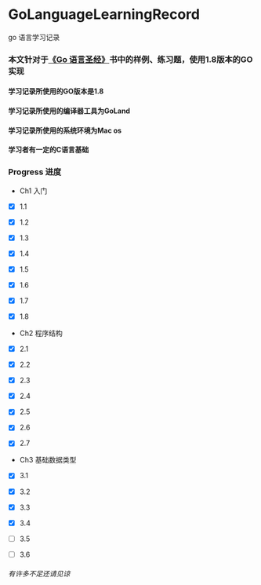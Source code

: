 # GoLanguageLearningRecord
go  语言学习记录

### 本文针对于[《Go 语言圣经》](https://github.com/HatsuneMikuV/GoLanguageLearningRecord/blob/master/go%E8%AF%AD%E8%A8%80%E5%9C%A3%E7%BB%8F/Go%20%E8%AF%AD%E8%A8%80%E5%9C%A3%E7%BB%8F%20%E4%B8%AD%E6%96%87%E7%89%88.pdf)书中的样例、练习题，使用1.8版本的GO实现

#### 学习记录所使用的GO版本是1.8
#### 学习记录所使用的编译器工具为GoLand
#### 学习记录所使用的系统环境为Mac os
#### 学习者有一定的C语言基础


### Progress 进度

- Ch1  入门

- [x] 1.1
- [x] 1.2
- [x] 1.3
- [x] 1.4
- [x] 1.5
- [x] 1.6
- [x] 1.7
- [x] 1.8


- Ch2  程序结构

- [x] 2.1
- [x] 2.2
- [x] 2.3
- [x] 2.4
- [x] 2.5
- [x] 2.6
- [x] 2.7


- Ch3  基础数据类型

- [x] 3.1
- [x] 3.2
- [x] 3.3
- [x] 3.4
- [ ] 3.5
- [ ] 3.6




###### 有许多不足还请见谅
